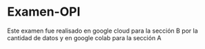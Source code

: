 # Examen-OPI
Este examen fue realisado en google cloud para la sección B por la cantidad de datos y en google colab para la sección A
